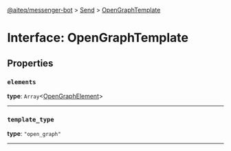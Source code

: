 [@aiteq/messenger-bot](../README.md) > [Send](../modules/send.md) > [OpenGraphTemplate](../interfaces/send.opengraphtemplate.md)

# Interface: OpenGraphTemplate

## Properties

<a id="elements"></a>
###  `elements`

**type**: `Array`<[OpenGraphElement](send.opengraphelement.md)>
___

<a id="template_type"></a>
###  `template_type`

**type**: `"open_graph"`
___
